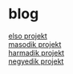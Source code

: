 # blog
[elso projekt](https://izabellakrisztina.github.io/blog/elso/)  
[masodik projekt](https://izabellakrisztina.github.io/blog/masodik/)  
[harmadik projekt](https://izabellakrisztina.github.io/blog/harmadik/)  
[negyedik projekt](https://izabellakrisztina.github.io/blog/negyedik/)
